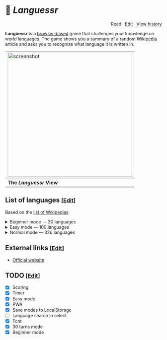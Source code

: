 # 📖 *Languessr*

<p align="right">
  Read&nbsp;&nbsp;
  <a href="https://github.com/xiupos/languessr/edit/main/README.md">Edit</a>&nbsp;&nbsp;
  <a href="https://github.com/xiupos/languessr/commits/main/README.md">View history</a>
</p>

**Languessr** is a [browser-based](https://en.wikipedia.org/wiki/Browser_game) game that challenges your knowledge on world languages. The game shows you a summary of a random [Wikipedia](https://en.wikipedia.org/wiki/Wikipedia) article and asks you to recognize what language it is written in.

<div align="right">
  <table>
    <tbody>
      <tr>
        <td>
          <img width="400" src="https://github.com/xiupos/languessr/assets/26175482/b6619851-5849-4a68-a53d-aaeb40e3efba" alt="screenshot">
        </td>
      </tr>
      <tr>
        <th align="left">The <i>Languessr</i> View</th>
      </tr>
    </tbody>
  </table>
</div>

## List of languages <small>[<a href="https://github.com/xiupos/languessr/edit/main/README.md">Edit</a>]</small>

Based on the [list of Wikipedias](https://meta.wikimedia.org/wiki/List_of_Wikipedias).

<details>
<summary>Beginner mode — 30 languages</summary>

| Code | Name (en) | Name (local) |
| --- | --- | --- |
| [ar](https://ar.wikipedia.org/wiki/العربية) | Arabic | العربية |
| [bn](https://bn.wikipedia.org/wiki/বাংলা) | Bangla | বাংলা |
| [ca](https://ca.wikipedia.org/wiki/català) | Catalan | català |
| [cs](https://cs.wikipedia.org/wiki/čeština) | Czech | čeština |
| [de](https://de.wikipedia.org/wiki/Deutsch) | German | Deutsch |
| [el](https://el.wikipedia.org/wiki/Ελληνικά) | Greek | Ελληνικά |
| [en](https://en.wikipedia.org/wiki/English) | English | English |
| [es](https://es.wikipedia.org/wiki/español) | Spanish | español |
| [fa](https://fa.wikipedia.org/wiki/فارسی) | Persian | فارسی |
| [fi](https://fi.wikipedia.org/wiki/suomi) | Finnish | suomi |
| [fr](https://fr.wikipedia.org/wiki/français) | French | français |
| [he](https://he.wikipedia.org/wiki/עברית) | Hebrew | עברית |
| [hi](https://hi.wikipedia.org/wiki/हिन्दी) | Hindi | हिन्दी |
| [hu](https://hu.wikipedia.org/wiki/magyar) | Hungarian | magyar |
| [id](https://id.wikipedia.org/wiki/Bahasa_Indonesia) | Indonesian | Bahasa Indonesia |
| [it](https://it.wikipedia.org/wiki/italiano) | Italian | italiano |
| [ja](https://ja.wikipedia.org/wiki/日本語) | Japanese | 日本語 |
| [ko](https://ko.wikipedia.org/wiki/한국어) | Korean | 한국어 |
| [nl](https://nl.wikipedia.org/wiki/Nederlands) | Dutch | Nederlands |
| [no](https://no.wikipedia.org/wiki/norsk) | Norwegian | norsk |
| [pl](https://pl.wikipedia.org/wiki/polski) | Polish | polski |
| [pt](https://pt.wikipedia.org/wiki/português) | Portuguese | português |
| [ru](https://ru.wikipedia.org/wiki/русский) | Russian | русский |
| [simple](https://simple.wikipedia.org/wiki/Simple_English) | Simple English | Simple English |
| [sv](https://sv.wikipedia.org/wiki/svenska) | Swedish | svenska |
| [th](https://th.wikipedia.org/wiki/ไทย) | Thai | ไทย |
| [tr](https://tr.wikipedia.org/wiki/Türkçe) | Turkish | Türkçe |
| [uk](https://uk.wikipedia.org/wiki/українська) | Ukrainian | українська |
| [vi](https://vi.wikipedia.org/wiki/Tiếng_Việt) | Vietnamese | Tiếng Việt |
| [zh](https://zh.wikipedia.org/wiki/中文) | Chinese | 中文 |
</details>

<details>
<summary>Easy mode — 100 languages</summary>

| Code | Name (en) | Name (local) |
| --- | --- | --- |
| [af](https://af.wikipedia.org/wiki/Afrikaans) | Afrikaans | Afrikaans |
| [als](https://als.wikipedia.org/wiki/Alemannisch) | Alemannic | Alemannisch |
| [ar](https://ar.wikipedia.org/wiki/العربية) | Arabic | العربية |
| [arz](https://arz.wikipedia.org/wiki/مصرى) | Egyptian Arabic | مصرى |
| [as](https://as.wikipedia.org/wiki/অসমীয়া) | Assamese | অসমীয়া |
| [ast](https://ast.wikipedia.org/wiki/asturianu) | Asturian | asturianu |
| [az](https://az.wikipedia.org/wiki/azərbaycanca) | Azerbaijani | azərbaycanca |
| [azb](https://azb.wikipedia.org/wiki/تۆرکجه) | South Azerbaijani | تۆرکجه |
| [ba](https://ba.wikipedia.org/wiki/башҡортса) | Bashkir | башҡортса |
| [be](https://be.wikipedia.org/wiki/беларуская) | Belarusian | беларуская |
| [be-tarask](https://be-tarask.wikipedia.org/wiki/беларуская_(тарашкевіца)) | Belarusian (Taraškievica orthography) | беларуская (тарашкевіца) |
| [bg](https://bg.wikipedia.org/wiki/български) | Bulgarian | български |
| [bn](https://bn.wikipedia.org/wiki/বাংলা) | Bangla | বাংলা |
| [br](https://br.wikipedia.org/wiki/brezhoneg) | Breton | brezhoneg |
| [bs](https://bs.wikipedia.org/wiki/bosanski) | Bosnian | bosanski |
| [ca](https://ca.wikipedia.org/wiki/català) | Catalan | català |
| [ceb](https://ceb.wikipedia.org/wiki/Cebuano) | Cebuano | Cebuano |
| [ckb](https://ckb.wikipedia.org/wiki/کوردی) | Central Kurdish | کوردی |
| [cs](https://cs.wikipedia.org/wiki/čeština) | Czech | čeština |
| [cy](https://cy.wikipedia.org/wiki/Cymraeg) | Welsh | Cymraeg |
| [da](https://da.wikipedia.org/wiki/dansk) | Danish | dansk |
| [de](https://de.wikipedia.org/wiki/Deutsch) | German | Deutsch |
| [el](https://el.wikipedia.org/wiki/Ελληνικά) | Greek | Ελληνικά |
| [en](https://en.wikipedia.org/wiki/English) | English | English |
| [eo](https://eo.wikipedia.org/wiki/Esperanto) | Esperanto | Esperanto |
| [es](https://es.wikipedia.org/wiki/español) | Spanish | español |
| [et](https://et.wikipedia.org/wiki/eesti) | Estonian | eesti |
| [eu](https://eu.wikipedia.org/wiki/euskara) | Basque | euskara |
| [fa](https://fa.wikipedia.org/wiki/فارسی) | Persian | فارسی |
| [fi](https://fi.wikipedia.org/wiki/suomi) | Finnish | suomi |
| [fr](https://fr.wikipedia.org/wiki/français) | French | français |
| [fy](https://fy.wikipedia.org/wiki/Frysk) | Western Frisian | Frysk |
| [ga](https://ga.wikipedia.org/wiki/Gaeilge) | Irish | Gaeilge |
| [gl](https://gl.wikipedia.org/wiki/galego) | Galician | galego |
| [ha](https://ha.wikipedia.org/wiki/Hausa) | Hausa | Hausa |
| [he](https://he.wikipedia.org/wiki/עברית) | Hebrew | עברית |
| [hi](https://hi.wikipedia.org/wiki/हिन्दी) | Hindi | हिन्दी |
| [hr](https://hr.wikipedia.org/wiki/hrvatski) | Croatian | hrvatski |
| [hu](https://hu.wikipedia.org/wiki/magyar) | Hungarian | magyar |
| [hy](https://hy.wikipedia.org/wiki/հայերեն) | Armenian | հայերեն |
| [id](https://id.wikipedia.org/wiki/Bahasa_Indonesia) | Indonesian | Bahasa Indonesia |
| [is](https://is.wikipedia.org/wiki/íslenska) | Icelandic | íslenska |
| [it](https://it.wikipedia.org/wiki/italiano) | Italian | italiano |
| [ja](https://ja.wikipedia.org/wiki/日本語) | Japanese | 日本語 |
| [jv](https://jv.wikipedia.org/wiki/Jawa) | Javanese | Jawa |
| [ka](https://ka.wikipedia.org/wiki/ქართული) | Georgian | ქართული |
| [kk](https://kk.wikipedia.org/wiki/қазақша) | Kazakh | қазақша |
| [kn](https://kn.wikipedia.org/wiki/ಕನ್ನಡ) | Kannada | ಕನ್ನಡ |
| [ko](https://ko.wikipedia.org/wiki/한국어) | Korean | 한국어 |
| [ku](https://ku.wikipedia.org/wiki/kurdî) | Kurdish | kurdî |
| [ky](https://ky.wikipedia.org/wiki/кыргызча) | Kyrgyz | кыргызча |
| [la](https://la.wikipedia.org/wiki/Latina) | Latin | Latina |
| [lb](https://lb.wikipedia.org/wiki/Lëtzebuergesch) | Luxembourgish | Lëtzebuergesch |
| [lt](https://lt.wikipedia.org/wiki/lietuvių) | Lithuanian | lietuvių |
| [lv](https://lv.wikipedia.org/wiki/latviešu) | Latvian | latviešu |
| [min](https://min.wikipedia.org/wiki/Minangkabau) | Minangkabau | Minangkabau |
| [mk](https://mk.wikipedia.org/wiki/македонски) | Macedonian | македонски |
| [ml](https://ml.wikipedia.org/wiki/മലയാളം) | Malayalam | മലയാളം |
| [mn](https://mn.wikipedia.org/wiki/монгол) | Mongolian | монгол |
| [mr](https://mr.wikipedia.org/wiki/मराठी) | Marathi | मराठी |
| [ms](https://ms.wikipedia.org/wiki/Bahasa_Melayu) | Malay | Bahasa Melayu |
| [my](https://my.wikipedia.org/wiki/မြန်မာဘာသာ) | Burmese | မြန်မာဘာသာ |
| [ne](https://ne.wikipedia.org/wiki/नेपाली) | Nepali | नेपाली |
| [nl](https://nl.wikipedia.org/wiki/Nederlands) | Dutch | Nederlands |
| [nn](https://nn.wikipedia.org/wiki/norsk_nynorsk) | Norwegian Nynorsk | norsk nynorsk |
| [no](https://no.wikipedia.org/wiki/norsk) | Norwegian | norsk |
| [oc](https://oc.wikipedia.org/wiki/occitan) | Occitan | occitan |
| [pa](https://pa.wikipedia.org/wiki/ਪੰਜਾਬੀ) | Punjabi | ਪੰਜਾਬੀ |
| [pl](https://pl.wikipedia.org/wiki/polski) | Polish | polski |
| [pt](https://pt.wikipedia.org/wiki/português) | Portuguese | português |
| [ro](https://ro.wikipedia.org/wiki/română) | Romanian | română |
| [ru](https://ru.wikipedia.org/wiki/русский) | Russian | русский |
| [sa](https://sa.wikipedia.org/wiki/संस्कृतम्) | Sanskrit | संस्कृतम् |
| [sco](https://sco.wikipedia.org/wiki/Scots) | Scots | Scots |
| [sh](https://sh.wikipedia.org/wiki/srpskohrvatski) | Serbo-Croatian | srpskohrvatski / српскохрватски |
| [si](https://si.wikipedia.org/wiki/සිංහල) | Sinhala | සිංහල |
| [simple](https://simple.wikipedia.org/wiki/Simple_English) | Simple English | Simple English |
| [sk](https://sk.wikipedia.org/wiki/slovenčina) | Slovak | slovenčina |
| [sl](https://sl.wikipedia.org/wiki/slovenščina) | Slovenian | slovenščina |
| [so](https://so.wikipedia.org/wiki/Soomaaliga) | Somali | Soomaaliga |
| [sq](https://sq.wikipedia.org/wiki/shqip) | Albanian | shqip |
| [sr](https://sr.wikipedia.org/wiki/српски) | Serbian | српски / srpski |
| [sv](https://sv.wikipedia.org/wiki/svenska) | Swedish | svenska |
| [sw](https://sw.wikipedia.org/wiki/Kiswahili) | Swahili | Kiswahili |
| [ta](https://ta.wikipedia.org/wiki/தமிழ்) | Tamil | தமிழ் |
| [te](https://te.wikipedia.org/wiki/తెలుగు) | Telugu | తెలుగు |
| [tg](https://tg.wikipedia.org/wiki/тоҷикӣ) | Tajik | тоҷикӣ |
| [th](https://th.wikipedia.org/wiki/ไทย) | Thai | ไทย |
| [tl](https://tl.wikipedia.org/wiki/Tagalog) | Tagalog | Tagalog |
| [tr](https://tr.wikipedia.org/wiki/Türkçe) | Turkish | Türkçe |
| [tt](https://tt.wikipedia.org/wiki/татарча) | Tatar | татарча / tatarça |
| [uk](https://uk.wikipedia.org/wiki/українська) | Ukrainian | українська |
| [ur](https://ur.wikipedia.org/wiki/اردو) | Urdu | اردو |
| [uz](https://uz.wikipedia.org/wiki/oʻzbekcha) | Uzbek | oʻzbekcha / ўзбекча |
| [vi](https://vi.wikipedia.org/wiki/Tiếng_Việt) | Vietnamese | Tiếng Việt |
| [war](https://war.wikipedia.org/wiki/Winaray) | Waray | Winaray |
| [yo](https://yo.wikipedia.org/wiki/Yorùbá) | Yoruba | Yorùbá |
| [zh](https://zh.wikipedia.org/wiki/中文) | Chinese | 中文 |
| [zh-min-nan](https://zh-min-nan.wikipedia.org/wiki/Bân-lâm-gú) | Min Nan Chinese | Bân-lâm-gú |
| [zh-yue](https://zh-yue.wikipedia.org/wiki/粵語) | Cantonese | 粵語 |
</details>

<details>
<summary>Normal mode — 326 languages</summary>

| Code | Name (en) | Name (local) |
| --- | --- | --- |
| [ab](https://ab.wikipedia.org/wiki/аԥсшәа) | Abkhazian | аԥсшәа |
| [ace](https://ace.wikipedia.org/wiki/Acèh) | Achinese | Acèh |
| [ady](https://ady.wikipedia.org/wiki/адыгабзэ) | Adyghe | адыгабзэ |
| [af](https://af.wikipedia.org/wiki/Afrikaans) | Afrikaans | Afrikaans |
| [als](https://als.wikipedia.org/wiki/Alemannisch) | Alemannic | Alemannisch |
| [alt](https://alt.wikipedia.org/wiki/алтай_тил) | Southern Altai | алтай тил |
| [am](https://am.wikipedia.org/wiki/አማርኛ) | Amharic | አማርኛ |
| [ami](https://ami.wikipedia.org/wiki/Pangcah) | Amis | Pangcah |
| [an](https://an.wikipedia.org/wiki/aragonés) | Aragonese | aragonés |
| [ang](https://ang.wikipedia.org/wiki/Ænglisc) | Old English | Ænglisc |
| [anp](https://anp.wikipedia.org/wiki/अंगिका) | Angika | अंगिका |
| [ar](https://ar.wikipedia.org/wiki/العربية) | Arabic | العربية |
| [arc](https://arc.wikipedia.org/wiki/ܐܪܡܝܐ) | Aramaic | ܐܪܡܝܐ |
| [ary](https://ary.wikipedia.org/wiki/الدارجة) | Moroccan Arabic | الدارجة |
| [arz](https://arz.wikipedia.org/wiki/مصرى) | Egyptian Arabic | مصرى |
| [as](https://as.wikipedia.org/wiki/অসমীয়া) | Assamese | অসমীয়া |
| [ast](https://ast.wikipedia.org/wiki/asturianu) | Asturian | asturianu |
| [atj](https://atj.wikipedia.org/wiki/Atikamekw) | Atikamekw | Atikamekw |
| [av](https://av.wikipedia.org/wiki/авар) | Avaric | авар |
| [avk](https://avk.wikipedia.org/wiki/Kotava) | Kotava | Kotava |
| [awa](https://awa.wikipedia.org/wiki/अवधी) | Awadhi | अवधी |
| [ay](https://ay.wikipedia.org/wiki/Aymar_aru) | Aymara | Aymar aru |
| [az](https://az.wikipedia.org/wiki/azərbaycanca) | Azerbaijani | azərbaycanca |
| [azb](https://azb.wikipedia.org/wiki/تۆرکجه) | South Azerbaijani | تۆرکجه |
| [ba](https://ba.wikipedia.org/wiki/башҡортса) | Bashkir | башҡортса |
| [ban](https://ban.wikipedia.org/wiki/Basa_Bali) | Balinese | Basa Bali |
| [bar](https://bar.wikipedia.org/wiki/Boarisch) | Bavarian | Boarisch |
| [bat-smg](https://bat-smg.wikipedia.org/wiki/žemaitėška) | Samogitian | žemaitėška |
| [bbc](https://bbc.wikipedia.org/wiki/Batak_Toba) | Batak Toba | Batak Toba |
| [bcl](https://bcl.wikipedia.org/wiki/Bikol_Central) | Central Bikol | Bikol Central |
| [be](https://be.wikipedia.org/wiki/беларуская) | Belarusian | беларуская |
| [be-tarask](https://be-tarask.wikipedia.org/wiki/беларуская_(тарашкевіца)) | Belarusian (Taraškievica orthography) | беларуская (тарашкевіца) |
| [bg](https://bg.wikipedia.org/wiki/български) | Bulgarian | български |
| [bh](https://bh.wikipedia.org/wiki/भोजपुरी) | Bhojpuri | भोजपुरी |
| [bi](https://bi.wikipedia.org/wiki/Bislama) | Bislama | Bislama |
| [bjn](https://bjn.wikipedia.org/wiki/Banjar) | Banjar | Banjar |
| [blk](https://blk.wikipedia.org/wiki/ပအိုဝ်ႏဘာႏသာႏ) | Pa'O | ပအိုဝ်ႏဘာႏသာႏ |
| [bm](https://bm.wikipedia.org/wiki/bamanankan) | Bambara | bamanankan |
| [bn](https://bn.wikipedia.org/wiki/বাংলা) | Bangla | বাংলা |
| [bo](https://bo.wikipedia.org/wiki/བོད་ཡིག) | Tibetan | བོད་ཡིག |
| [bpy](https://bpy.wikipedia.org/wiki/বিষ্ণুপ্রিয়া_মণিপুরী) | Bishnupriya | বিষ্ণুপ্রিয়া মণিপুরী |
| [br](https://br.wikipedia.org/wiki/brezhoneg) | Breton | brezhoneg |
| [bs](https://bs.wikipedia.org/wiki/bosanski) | Bosnian | bosanski |
| [bug](https://bug.wikipedia.org/wiki/Basa_Ugi) | Buginese | Basa Ugi |
| [bxr](https://bxr.wikipedia.org/wiki/буряад) | Russia Buriat | буряад |
| [ca](https://ca.wikipedia.org/wiki/català) | Catalan | català |
| [cbk-zam](https://cbk-zam.wikipedia.org/wiki/Chavacano_de_Zamboanga) | Chavacano | Chavacano de Zamboanga |
| [cdo](https://cdo.wikipedia.org/wiki/閩東語) | Min Dong Chinese | 閩東語 / Mìng-dĕ̤ng-ngṳ̄ |
| [ce](https://ce.wikipedia.org/wiki/нохчийн) | Chechen | нохчийн |
| [ceb](https://ceb.wikipedia.org/wiki/Cebuano) | Cebuano | Cebuano |
| [ch](https://ch.wikipedia.org/wiki/Chamoru) | Chamorro | Chamoru |
| [chr](https://chr.wikipedia.org/wiki/ᏣᎳᎩ) | Cherokee | ᏣᎳᎩ |
| [chy](https://chy.wikipedia.org/wiki/Tsetsêhestâhese) | Cheyenne | Tsetsêhestâhese |
| [ckb](https://ckb.wikipedia.org/wiki/کوردی) | Central Kurdish | کوردی |
| [co](https://co.wikipedia.org/wiki/corsu) | Corsican | corsu |
| [cr](https://cr.wikipedia.org/wiki/Nēhiyawēwin) | Cree | Nēhiyawēwin / ᓀᐦᐃᔭᐍᐏᐣ |
| [crh](https://crh.wikipedia.org/wiki/qırımtatarca) | Crimean Tatar | qırımtatarca |
| [cs](https://cs.wikipedia.org/wiki/čeština) | Czech | čeština |
| [csb](https://csb.wikipedia.org/wiki/kaszëbsczi) | Kashubian | kaszëbsczi |
| [cu](https://cu.wikipedia.org/wiki/словѣньскъ) | Church Slavic | словѣньскъ / ⰔⰎⰑⰂⰡⰐⰠⰔⰍⰟ |
| [cv](https://cv.wikipedia.org/wiki/чӑвашла) | Chuvash | чӑвашла |
| [cy](https://cy.wikipedia.org/wiki/Cymraeg) | Welsh | Cymraeg |
| [da](https://da.wikipedia.org/wiki/dansk) | Danish | dansk |
| [dag](https://dag.wikipedia.org/wiki/dagbanli) | Dagbani | dagbanli |
| [de](https://de.wikipedia.org/wiki/Deutsch) | German | Deutsch |
| [dga](https://dga.wikipedia.org/wiki/Dagaare) | Dagaare | Dagaare |
| [din](https://din.wikipedia.org/wiki/Thuɔŋjäŋ) | Dinka | Thuɔŋjäŋ |
| [diq](https://diq.wikipedia.org/wiki/Zazaki) | Zazaki | Zazaki |
| [dsb](https://dsb.wikipedia.org/wiki/dolnoserbski) | Lower Sorbian | dolnoserbski |
| [dty](https://dty.wikipedia.org/wiki/डोटेली) | Doteli | डोटेली |
| [dv](https://dv.wikipedia.org/wiki/ދިވެހިބަސް) | Divehi | ދިވެހިބަސް |
| [dz](https://dz.wikipedia.org/wiki/ཇོང་ཁ) | Dzongkha | ཇོང་ཁ |
| [ee](https://ee.wikipedia.org/wiki/eʋegbe) | Ewe | eʋegbe |
| [el](https://el.wikipedia.org/wiki/Ελληνικά) | Greek | Ελληνικά |
| [eml](https://eml.wikipedia.org/wiki/emiliàn_e_rumagnòl) | Emiliano-Romagnolo | emiliàn e rumagnòl |
| [en](https://en.wikipedia.org/wiki/English) | English | English |
| [eo](https://eo.wikipedia.org/wiki/Esperanto) | Esperanto | Esperanto |
| [es](https://es.wikipedia.org/wiki/español) | Spanish | español |
| [et](https://et.wikipedia.org/wiki/eesti) | Estonian | eesti |
| [eu](https://eu.wikipedia.org/wiki/euskara) | Basque | euskara |
| [ext](https://ext.wikipedia.org/wiki/estremeñu) | Extremaduran | estremeñu |
| [fa](https://fa.wikipedia.org/wiki/فارسی) | Persian | فارسی |
| [fat](https://fat.wikipedia.org/wiki/mfantse) | Fanti | mfantse |
| [ff](https://ff.wikipedia.org/wiki/Fulfulde) | Fula | Fulfulde |
| [fi](https://fi.wikipedia.org/wiki/suomi) | Finnish | suomi |
| [fiu-vro](https://fiu-vro.wikipedia.org/wiki/võro) | Võro | võro |
| [fj](https://fj.wikipedia.org/wiki/Na_Vosa_Vakaviti) | Fijian | Na Vosa Vakaviti |
| [fo](https://fo.wikipedia.org/wiki/føroyskt) | Faroese | føroyskt |
| [fon](https://fon.wikipedia.org/wiki/fɔ̀ngbè) | Fon | fɔ̀ngbè |
| [fr](https://fr.wikipedia.org/wiki/français) | French | français |
| [frp](https://frp.wikipedia.org/wiki/arpetan) | Arpitan | arpetan |
| [frr](https://frr.wikipedia.org/wiki/Nordfriisk) | Northern Frisian | Nordfriisk |
| [fur](https://fur.wikipedia.org/wiki/furlan) | Friulian | furlan |
| [fy](https://fy.wikipedia.org/wiki/Frysk) | Western Frisian | Frysk |
| [ga](https://ga.wikipedia.org/wiki/Gaeilge) | Irish | Gaeilge |
| [gag](https://gag.wikipedia.org/wiki/Gagauz) | Gagauz | Gagauz |
| [gan](https://gan.wikipedia.org/wiki/贛語) | Gan Chinese | 贛語 |
| [gcr](https://gcr.wikipedia.org/wiki/kriyòl_gwiyannen) | Guianan Creole | kriyòl gwiyannen |
| [gd](https://gd.wikipedia.org/wiki/Gàidhlig) | Scottish Gaelic | Gàidhlig |
| [gl](https://gl.wikipedia.org/wiki/galego) | Galician | galego |
| [glk](https://glk.wikipedia.org/wiki/گیلکی) | Gilaki | گیلکی |
| [gn](https://gn.wikipedia.org/wiki/Avañe'ẽ) | Guarani | Avañe'ẽ |
| [gom](https://gom.wikipedia.org/wiki/गोंयची_कोंकणी) | Goan Konkani | गोंयची कोंकणी / Gõychi Konknni |
| [gor](https://gor.wikipedia.org/wiki/Bahasa_Hulontalo) | Gorontalo | Bahasa Hulontalo |
| [got](https://got.wikipedia.org/wiki/𐌲𐌿𐍄𐌹𐍃𐌺) | Gothic | 𐌲𐌿𐍄𐌹𐍃𐌺 |
| [gpe](https://gpe.wikipedia.org/wiki/Ghanaian_Pidgin) | Ghanaian Pidgin | Ghanaian Pidgin |
| [gu](https://gu.wikipedia.org/wiki/ગુજરાતી) | Gujarati | ગુજરાતી |
| [guc](https://guc.wikipedia.org/wiki/wayuunaiki) | Wayuu | wayuunaiki |
| [gur](https://gur.wikipedia.org/wiki/farefare) | Frafra | farefare |
| [guw](https://guw.wikipedia.org/wiki/gungbe) | Gun | gungbe |
| [gv](https://gv.wikipedia.org/wiki/Gaelg) | Manx | Gaelg |
| [ha](https://ha.wikipedia.org/wiki/Hausa) | Hausa | Hausa |
| [hak](https://hak.wikipedia.org/wiki/客家語/Hak-kâ-ngî) | Hakka Chinese | 客家語/Hak-kâ-ngî |
| [haw](https://haw.wikipedia.org/wiki/Hawaiʻi) | Hawaiian | Hawaiʻi |
| [he](https://he.wikipedia.org/wiki/עברית) | Hebrew | עברית |
| [hi](https://hi.wikipedia.org/wiki/हिन्दी) | Hindi | हिन्दी |
| [hif](https://hif.wikipedia.org/wiki/Fiji_Hindi) | Fiji Hindi | Fiji Hindi |
| [hr](https://hr.wikipedia.org/wiki/hrvatski) | Croatian | hrvatski |
| [hsb](https://hsb.wikipedia.org/wiki/hornjoserbsce) | Upper Sorbian | hornjoserbsce |
| [ht](https://ht.wikipedia.org/wiki/Kreyòl_ayisyen) | Haitian Creole | Kreyòl ayisyen |
| [hu](https://hu.wikipedia.org/wiki/magyar) | Hungarian | magyar |
| [hy](https://hy.wikipedia.org/wiki/հայերեն) | Armenian | հայերեն |
| [hyw](https://hyw.wikipedia.org/wiki/Արեւմտահայերէն) | Western Armenian | Արեւմտահայերէն |
| [ia](https://ia.wikipedia.org/wiki/interlingua) | Interlingua | interlingua |
| [id](https://id.wikipedia.org/wiki/Bahasa_Indonesia) | Indonesian | Bahasa Indonesia |
| [ie](https://ie.wikipedia.org/wiki/Interlingue) | Interlingue | Interlingue |
| [ig](https://ig.wikipedia.org/wiki/Igbo) | Igbo | Igbo |
| [ik](https://ik.wikipedia.org/wiki/Iñupiatun) | Inupiaq | Iñupiatun |
| [ilo](https://ilo.wikipedia.org/wiki/Ilokano) | Iloko | Ilokano |
| [inh](https://inh.wikipedia.org/wiki/гӀалгӀай) | Ingush | гӀалгӀай |
| [io](https://io.wikipedia.org/wiki/Ido) | Ido | Ido |
| [is](https://is.wikipedia.org/wiki/íslenska) | Icelandic | íslenska |
| [it](https://it.wikipedia.org/wiki/italiano) | Italian | italiano |
| [iu](https://iu.wikipedia.org/wiki/ᐃᓄᒃᑎᑐᑦ) | Inuktitut | ᐃᓄᒃᑎᑐᑦ / inuktitut |
| [ja](https://ja.wikipedia.org/wiki/日本語) | Japanese | 日本語 |
| [jam](https://jam.wikipedia.org/wiki/Patois) | Jamaican Creole English | Patois |
| [jbo](https://jbo.wikipedia.org/wiki/la_.lojban.) | Lojban | la .lojban. |
| [jv](https://jv.wikipedia.org/wiki/Jawa) | Javanese | Jawa |
| [ka](https://ka.wikipedia.org/wiki/ქართული) | Georgian | ქართული |
| [kaa](https://kaa.wikipedia.org/wiki/Qaraqalpaqsha) | Kara-Kalpak | Qaraqalpaqsha |
| [kab](https://kab.wikipedia.org/wiki/Taqbaylit) | Kabyle | Taqbaylit |
| [kbd](https://kbd.wikipedia.org/wiki/адыгэбзэ) | Kabardian | адыгэбзэ |
| [kbp](https://kbp.wikipedia.org/wiki/Kabɩyɛ) | Kabiye | Kabɩyɛ |
| [kcg](https://kcg.wikipedia.org/wiki/Tyap) | Tyap | Tyap |
| [kg](https://kg.wikipedia.org/wiki/Kongo) | Kongo | Kongo |
| [ki](https://ki.wikipedia.org/wiki/Gĩkũyũ) | Kikuyu | Gĩkũyũ |
| [kk](https://kk.wikipedia.org/wiki/қазақша) | Kazakh | қазақша |
| [kl](https://kl.wikipedia.org/wiki/kalaallisut) | Kalaallisut | kalaallisut |
| [km](https://km.wikipedia.org/wiki/ភាសាខ្មែរ) | Khmer | ភាសាខ្មែរ |
| [kn](https://kn.wikipedia.org/wiki/ಕನ್ನಡ) | Kannada | ಕನ್ನಡ |
| [ko](https://ko.wikipedia.org/wiki/한국어) | Korean | 한국어 |
| [koi](https://koi.wikipedia.org/wiki/перем_коми) | Komi-Permyak | перем коми |
| [krc](https://krc.wikipedia.org/wiki/къарачай-малкъар) | Karachay-Balkar | къарачай-малкъар |
| [ks](https://ks.wikipedia.org/wiki/कॉशुर) | Kashmiri | कॉशुर / کٲشُر |
| [ksh](https://ksh.wikipedia.org/wiki/Ripoarisch) | Colognian | Ripoarisch |
| [ku](https://ku.wikipedia.org/wiki/kurdî) | Kurdish | kurdî |
| [kv](https://kv.wikipedia.org/wiki/коми) | Komi | коми |
| [kw](https://kw.wikipedia.org/wiki/kernowek) | Cornish | kernowek |
| [ky](https://ky.wikipedia.org/wiki/кыргызча) | Kyrgyz | кыргызча |
| [la](https://la.wikipedia.org/wiki/Latina) | Latin | Latina |
| [lad](https://lad.wikipedia.org/wiki/Ladino) | Ladino | Ladino |
| [lb](https://lb.wikipedia.org/wiki/Lëtzebuergesch) | Luxembourgish | Lëtzebuergesch |
| [lbe](https://lbe.wikipedia.org/wiki/лакку) | Lak | лакку |
| [lez](https://lez.wikipedia.org/wiki/лезги) | Lezghian | лезги |
| [lfn](https://lfn.wikipedia.org/wiki/Lingua_Franca_Nova) | Lingua Franca Nova | Lingua Franca Nova |
| [lg](https://lg.wikipedia.org/wiki/Luganda) | Ganda | Luganda |
| [li](https://li.wikipedia.org/wiki/Limburgs) | Limburgish | Limburgs |
| [lij](https://lij.wikipedia.org/wiki/Ligure) | Ligurian | Ligure |
| [lld](https://lld.wikipedia.org/wiki/Ladin) | Ladin | Ladin |
| [lmo](https://lmo.wikipedia.org/wiki/lombard) | Lombard | lombard |
| [ln](https://ln.wikipedia.org/wiki/lingála) | Lingala | lingála |
| [lo](https://lo.wikipedia.org/wiki/ລາວ) | Lao | ລາວ |
| [lt](https://lt.wikipedia.org/wiki/lietuvių) | Lithuanian | lietuvių |
| [ltg](https://ltg.wikipedia.org/wiki/latgaļu) | Latgalian | latgaļu |
| [lv](https://lv.wikipedia.org/wiki/latviešu) | Latvian | latviešu |
| [mad](https://mad.wikipedia.org/wiki/Madhurâ) | Madurese | Madhurâ |
| [mai](https://mai.wikipedia.org/wiki/मैथिली) | Maithili | मैथिली |
| [map-bms](https://map-bms.wikipedia.org/wiki/Basa_Banyumasan) | Basa Banyumasan | Basa Banyumasan |
| [mdf](https://mdf.wikipedia.org/wiki/мокшень) | Moksha | мокшень |
| [mg](https://mg.wikipedia.org/wiki/Malagasy) | Malagasy | Malagasy |
| [mhr](https://mhr.wikipedia.org/wiki/олык_марий) | Eastern Mari | олык марий |
| [mi](https://mi.wikipedia.org/wiki/Māori) | Māori | Māori |
| [min](https://min.wikipedia.org/wiki/Minangkabau) | Minangkabau | Minangkabau |
| [mk](https://mk.wikipedia.org/wiki/македонски) | Macedonian | македонски |
| [ml](https://ml.wikipedia.org/wiki/മലയാളം) | Malayalam | മലയാളം |
| [mn](https://mn.wikipedia.org/wiki/монгол) | Mongolian | монгол |
| [mni](https://mni.wikipedia.org/wiki/ꯃꯤꯇꯩ_ꯂꯣꯟ) | Manipuri | ꯃꯤꯇꯩ ꯂꯣꯟ |
| [mnw](https://mnw.wikipedia.org/wiki/ဘာသာ_မန်) | Mon | ဘာသာ မန် |
| [mr](https://mr.wikipedia.org/wiki/मराठी) | Marathi | मराठी |
| [mrj](https://mrj.wikipedia.org/wiki/кырык_мары) | Western Mari | кырык мары |
| [ms](https://ms.wikipedia.org/wiki/Bahasa_Melayu) | Malay | Bahasa Melayu |
| [mt](https://mt.wikipedia.org/wiki/Malti) | Maltese | Malti |
| [mwl](https://mwl.wikipedia.org/wiki/Mirandés) | Mirandese | Mirandés |
| [my](https://my.wikipedia.org/wiki/မြန်မာဘာသာ) | Burmese | မြန်မာဘာသာ |
| [myv](https://myv.wikipedia.org/wiki/эрзянь) | Erzya | эрзянь |
| [mzn](https://mzn.wikipedia.org/wiki/مازِرونی) | Mazanderani | مازِرونی |
| [nah](https://nah.wikipedia.org/wiki/Nāhuatl) | Nāhuatl | Nāhuatl |
| [nap](https://nap.wikipedia.org/wiki/Napulitano) | Neapolitan | Napulitano |
| [nds](https://nds.wikipedia.org/wiki/Plattdüütsch) | Low German | Plattdüütsch |
| [nds-nl](https://nds-nl.wikipedia.org/wiki/Nedersaksies) | Low Saxon | Nedersaksies |
| [ne](https://ne.wikipedia.org/wiki/नेपाली) | Nepali | नेपाली |
| [new](https://new.wikipedia.org/wiki/नेपाल_भाषा) | Newari | नेपाल भाषा |
| [nia](https://nia.wikipedia.org/wiki/Li_Niha) | Nias | Li Niha |
| [nl](https://nl.wikipedia.org/wiki/Nederlands) | Dutch | Nederlands |
| [nn](https://nn.wikipedia.org/wiki/norsk_nynorsk) | Norwegian Nynorsk | norsk nynorsk |
| [no](https://no.wikipedia.org/wiki/norsk) | Norwegian | norsk |
| [nov](https://nov.wikipedia.org/wiki/Novial) | Novial | Novial |
| [nqo](https://nqo.wikipedia.org/wiki/ߒߞߏ) | N’Ko | ߒߞߏ |
| [nrm](https://nrm.wikipedia.org/wiki/Nouormand) | Norman | Nouormand |
| [nso](https://nso.wikipedia.org/wiki/Sesotho_sa_Leboa) | Northern Sotho | Sesotho sa Leboa |
| [nv](https://nv.wikipedia.org/wiki/Diné_bizaad) | Navajo | Diné bizaad |
| [ny](https://ny.wikipedia.org/wiki/Chi-Chewa) | Nyanja | Chi-Chewa |
| [oc](https://oc.wikipedia.org/wiki/occitan) | Occitan | occitan |
| [olo](https://olo.wikipedia.org/wiki/livvinkarjala) | Livvi-Karelian | livvinkarjala |
| [om](https://om.wikipedia.org/wiki/Oromoo) | Oromo | Oromoo |
| [or](https://or.wikipedia.org/wiki/ଓଡ଼ିଆ) | Odia | ଓଡ଼ିଆ |
| [os](https://os.wikipedia.org/wiki/ирон) | Ossetic | ирон |
| [pa](https://pa.wikipedia.org/wiki/ਪੰਜਾਬੀ) | Punjabi | ਪੰਜਾਬੀ |
| [pag](https://pag.wikipedia.org/wiki/Pangasinan) | Pangasinan | Pangasinan |
| [pam](https://pam.wikipedia.org/wiki/Kapampangan) | Pampanga | Kapampangan |
| [pap](https://pap.wikipedia.org/wiki/Papiamentu) | Papiamento | Papiamentu |
| [pcd](https://pcd.wikipedia.org/wiki/Picard) | Picard | Picard |
| [pcm](https://pcm.wikipedia.org/wiki/Naijá) | Nigerian Pidgin | Naijá |
| [pdc](https://pdc.wikipedia.org/wiki/Deitsch) | Pennsylvania German | Deitsch |
| [pfl](https://pfl.wikipedia.org/wiki/Pälzisch) | Palatine German | Pälzisch |
| [pi](https://pi.wikipedia.org/wiki/पालि) | Pali | पालि |
| [pih](https://pih.wikipedia.org/wiki/Norfuk) | Norfuk / Pitkern | Norfuk / Pitkern |
| [pl](https://pl.wikipedia.org/wiki/polski) | Polish | polski |
| [pms](https://pms.wikipedia.org/wiki/Piemontèis) | Piedmontese | Piemontèis |
| [pnb](https://pnb.wikipedia.org/wiki/پنجابی) | Western Punjabi | پنجابی |
| [pnt](https://pnt.wikipedia.org/wiki/Ποντιακά) | Pontic | Ποντιακά |
| [ps](https://ps.wikipedia.org/wiki/پښتو) | Pashto | پښتو |
| [pt](https://pt.wikipedia.org/wiki/português) | Portuguese | português |
| [pwn](https://pwn.wikipedia.org/wiki/pinayuanan) | Paiwan | pinayuanan |
| [qu](https://qu.wikipedia.org/wiki/Runa_Simi) | Quechua | Runa Simi |
| [rm](https://rm.wikipedia.org/wiki/rumantsch) | Romansh | rumantsch |
| [rmy](https://rmy.wikipedia.org/wiki/romani_čhib) | Vlax Romani | romani čhib |
| [rn](https://rn.wikipedia.org/wiki/ikirundi) | Rundi | ikirundi |
| [ro](https://ro.wikipedia.org/wiki/română) | Romanian | română |
| [roa-rup](https://roa-rup.wikipedia.org/wiki/armãneashti) | Aromanian | armãneashti |
| [roa-tara](https://roa-tara.wikipedia.org/wiki/tarandíne) | Tarantino | tarandíne |
| [ru](https://ru.wikipedia.org/wiki/русский) | Russian | русский |
| [rue](https://rue.wikipedia.org/wiki/русиньскый) | Rusyn | русиньскый |
| [rw](https://rw.wikipedia.org/wiki/Ikinyarwanda) | Kinyarwanda | Ikinyarwanda |
| [sa](https://sa.wikipedia.org/wiki/संस्कृतम्) | Sanskrit | संस्कृतम् |
| [sah](https://sah.wikipedia.org/wiki/саха_тыла) | Yakut | саха тыла |
| [sat](https://sat.wikipedia.org/wiki/ᱥᱟᱱᱛᱟᱲᱤ) | Santali | ᱥᱟᱱᱛᱟᱲᱤ |
| [sc](https://sc.wikipedia.org/wiki/sardu) | Sardinian | sardu |
| [scn](https://scn.wikipedia.org/wiki/sicilianu) | Sicilian | sicilianu |
| [sco](https://sco.wikipedia.org/wiki/Scots) | Scots | Scots |
| [sd](https://sd.wikipedia.org/wiki/سنڌي) | Sindhi | سنڌي |
| [se](https://se.wikipedia.org/wiki/davvisámegiella) | Northern Sami | davvisámegiella |
| [sg](https://sg.wikipedia.org/wiki/Sängö) | Sango | Sängö |
| [sh](https://sh.wikipedia.org/wiki/srpskohrvatski) | Serbo-Croatian | srpskohrvatski / српскохрватски |
| [shi](https://shi.wikipedia.org/wiki/Taclḥit) | Tachelhit | Taclḥit |
| [shn](https://shn.wikipedia.org/wiki/ၽႃႇသႃႇတႆး) | Shan | ၽႃႇသႃႇတႆး |
| [si](https://si.wikipedia.org/wiki/සිංහල) | Sinhala | සිංහල |
| [simple](https://simple.wikipedia.org/wiki/Simple_English) | Simple English | Simple English |
| [sk](https://sk.wikipedia.org/wiki/slovenčina) | Slovak | slovenčina |
| [skr](https://skr.wikipedia.org/wiki/سرائیکی) | Saraiki | سرائیکی |
| [sl](https://sl.wikipedia.org/wiki/slovenščina) | Slovenian | slovenščina |
| [sm](https://sm.wikipedia.org/wiki/Gagana_Samoa) | Samoan | Gagana Samoa |
| [smn](https://smn.wikipedia.org/wiki/anarâškielâ) | Inari Sami | anarâškielâ |
| [sn](https://sn.wikipedia.org/wiki/chiShona) | Shona | chiShona |
| [so](https://so.wikipedia.org/wiki/Soomaaliga) | Somali | Soomaaliga |
| [sq](https://sq.wikipedia.org/wiki/shqip) | Albanian | shqip |
| [sr](https://sr.wikipedia.org/wiki/српски) | Serbian | српски / srpski |
| [srn](https://srn.wikipedia.org/wiki/Sranantongo) | Sranan Tongo | Sranantongo |
| [ss](https://ss.wikipedia.org/wiki/SiSwati) | Swati | SiSwati |
| [st](https://st.wikipedia.org/wiki/Sesotho) | Southern Sotho | Sesotho |
| [stq](https://stq.wikipedia.org/wiki/Seeltersk) | Saterland Frisian | Seeltersk |
| [su](https://su.wikipedia.org/wiki/Sunda) | Sundanese | Sunda |
| [sv](https://sv.wikipedia.org/wiki/svenska) | Swedish | svenska |
| [sw](https://sw.wikipedia.org/wiki/Kiswahili) | Swahili | Kiswahili |
| [szl](https://szl.wikipedia.org/wiki/ślůnski) | Silesian | ślůnski |
| [szy](https://szy.wikipedia.org/wiki/Sakizaya) | Sakizaya | Sakizaya |
| [ta](https://ta.wikipedia.org/wiki/தமிழ்) | Tamil | தமிழ் |
| [tay](https://tay.wikipedia.org/wiki/Tayal) | Tayal | Tayal |
| [tcy](https://tcy.wikipedia.org/wiki/ತುಳು) | Tulu | ತುಳು |
| [te](https://te.wikipedia.org/wiki/తెలుగు) | Telugu | తెలుగు |
| [tet](https://tet.wikipedia.org/wiki/tetun) | Tetum | tetun |
| [tg](https://tg.wikipedia.org/wiki/тоҷикӣ) | Tajik | тоҷикӣ |
| [th](https://th.wikipedia.org/wiki/ไทย) | Thai | ไทย |
| [ti](https://ti.wikipedia.org/wiki/ትግርኛ) | Tigrinya | ትግርኛ |
| [tk](https://tk.wikipedia.org/wiki/Türkmençe) | Turkmen | Türkmençe |
| [tl](https://tl.wikipedia.org/wiki/Tagalog) | Tagalog | Tagalog |
| [tly](https://tly.wikipedia.org/wiki/tolışi) | Talysh | tolışi |
| [tn](https://tn.wikipedia.org/wiki/Setswana) | Tswana | Setswana |
| [to](https://to.wikipedia.org/wiki/lea_faka-Tonga) | Tongan | lea faka-Tonga |
| [tpi](https://tpi.wikipedia.org/wiki/Tok_Pisin) | Tok Pisin | Tok Pisin |
| [tr](https://tr.wikipedia.org/wiki/Türkçe) | Turkish | Türkçe |
| [trv](https://trv.wikipedia.org/wiki/Seediq) | Taroko | Seediq |
| [ts](https://ts.wikipedia.org/wiki/Xitsonga) | Tsonga | Xitsonga |
| [tt](https://tt.wikipedia.org/wiki/татарча) | Tatar | татарча / tatarça |
| [tum](https://tum.wikipedia.org/wiki/chiTumbuka) | Tumbuka | chiTumbuka |
| [tw](https://tw.wikipedia.org/wiki/Twi) | Twi | Twi |
| [ty](https://ty.wikipedia.org/wiki/reo_tahiti) | Tahitian | reo tahiti |
| [tyv](https://tyv.wikipedia.org/wiki/тыва_дыл) | Tuvinian | тыва дыл |
| [udm](https://udm.wikipedia.org/wiki/удмурт) | Udmurt | удмурт |
| [ug](https://ug.wikipedia.org/wiki/ئۇيغۇرچە) | Uyghur | ئۇيغۇرچە / Uyghurche |
| [uk](https://uk.wikipedia.org/wiki/українська) | Ukrainian | українська |
| [ur](https://ur.wikipedia.org/wiki/اردو) | Urdu | اردو |
| [uz](https://uz.wikipedia.org/wiki/oʻzbekcha) | Uzbek | oʻzbekcha / ўзбекча |
| [ve](https://ve.wikipedia.org/wiki/Tshivenda) | Venda | Tshivenda |
| [vec](https://vec.wikipedia.org/wiki/vèneto) | Venetian | vèneto |
| [vep](https://vep.wikipedia.org/wiki/vepsän_kel’) | Veps | vepsän kel’ |
| [vi](https://vi.wikipedia.org/wiki/Tiếng_Việt) | Vietnamese | Tiếng Việt |
| [vls](https://vls.wikipedia.org/wiki/West-Vlams) | West Flemish | West-Vlams |
| [vo](https://vo.wikipedia.org/wiki/Volapük) | Volapük | Volapük |
| [wa](https://wa.wikipedia.org/wiki/walon) | Walloon | walon |
| [war](https://war.wikipedia.org/wiki/Winaray) | Waray | Winaray |
| [wo](https://wo.wikipedia.org/wiki/Wolof) | Wolof | Wolof |
| [wuu](https://wuu.wikipedia.org/wiki/吴语) | Wu Chinese | 吴语 |
| [xal](https://xal.wikipedia.org/wiki/хальмг) | Kalmyk | хальмг |
| [xh](https://xh.wikipedia.org/wiki/isiXhosa) | Xhosa | isiXhosa |
| [xmf](https://xmf.wikipedia.org/wiki/მარგალური) | Mingrelian | მარგალური |
| [yi](https://yi.wikipedia.org/wiki/ייִדיש) | Yiddish | ייִדיש |
| [yo](https://yo.wikipedia.org/wiki/Yorùbá) | Yoruba | Yorùbá |
| [za](https://za.wikipedia.org/wiki/Vahcuengh) | Zhuang | Vahcuengh |
| [zea](https://zea.wikipedia.org/wiki/Zeêuws) | Zeelandic | Zeêuws |
| [zgh](https://zgh.wikipedia.org/wiki/ⵜⴰⵎⴰⵣⵉⵖⵜ_ⵜⴰⵏⴰⵡⴰⵢⵜ) | Standard Moroccan Tamazight | ⵜⴰⵎⴰⵣⵉⵖⵜ ⵜⴰⵏⴰⵡⴰⵢⵜ |
| [zh](https://zh.wikipedia.org/wiki/中文) | Chinese | 中文 |
| [zh-classical](https://zh-classical.wikipedia.org/wiki/文言) | Literary Chinese | 文言 |
| [zh-min-nan](https://zh-min-nan.wikipedia.org/wiki/Bân-lâm-gú) | Min Nan Chinese | Bân-lâm-gú |
| [zh-yue](https://zh-yue.wikipedia.org/wiki/粵語) | Cantonese | 粵語 |
| [zu](https://zu.wikipedia.org/wiki/isiZulu) | Zulu | isiZulu |
</details>

## External links <small>[<a href="https://github.com/xiupos/languessr/edit/main/README.md">Edit</a>]</small>

- [Official website](https://languessr.xiupos.net/)

## TODO <small>[<a href="https://github.com/xiupos/languessr/edit/main/README.md">Edit</a>]</small>

- [x] Scoring
- [x] Timer
- [x] Easy mode
- [x] PWA
- [x] Save modes to LocalStorage
- [ ] Language search in select
- [x] Font
- [x] 30 turns mode
- [x] Beginner mode
